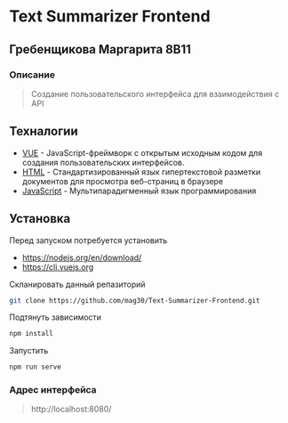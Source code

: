 # Text Summarizer Frontend
##  Гребенщикова Маргарита 8В11

### Описание

> Создание пользовательского интерфейса для взаимодействия с API


## Техналогии

- [VUE](https://ru.vuejs.org) - JavaScript-фреймворк с открытым исходным кодом для создания пользовательских интерфейсов.
- [HTML](https://html.spec.whatwg.org) - Стандартизированный язык гипертекстовой разметки документов для просмотра веб-страниц в браузере
- [JavaScript](https://www.javascript.com) - Мультипарадигменный язык программирования

## Установка

Перед запуском потребуется установить
- https://nodejs.org/en/download/
- https://cli.vuejs.org

Скланировать данный репазиторий

```sh
git clone https://github.com/mag30/Text-Summarizer-Frontend.git
```

Подтянуть зависимости

```sh
npm install
```

Запустить

```sh
npm run serve
```

### Адрес интерфейса

>http://localhost:8080/
